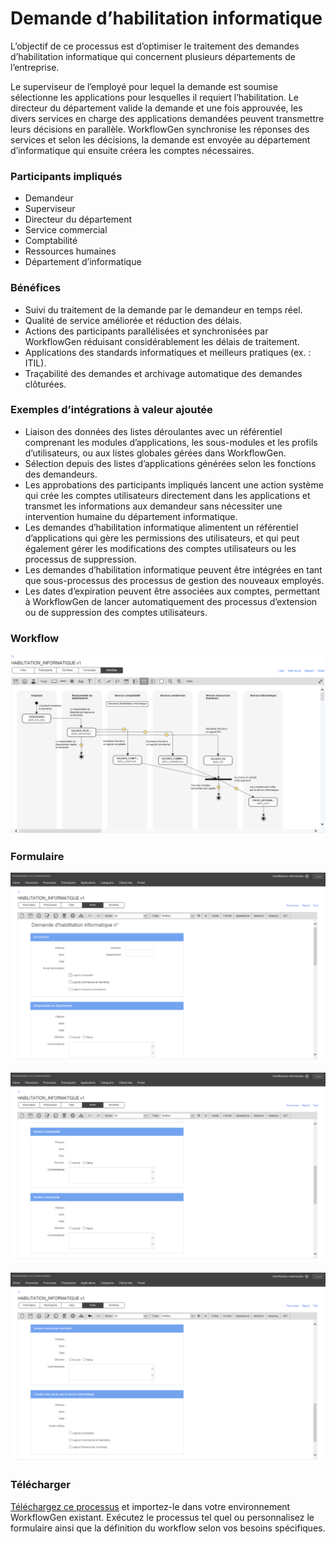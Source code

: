# Demande d’habilitation informatique

L’objectif de ce processus est d’optimiser le traitement des demandes d’habilitation informatique qui concernent plusieurs départements de l’entreprise.

Le superviseur de l’employé pour lequel la demande est soumise sélectionne les applications pour lesquelles il requiert l’habilitation. Le directeur du département valide la demande et une fois approuvée, les divers services en charge des applications demandées peuvent transmettre leurs décisions en parallèle. WorkflowGen synchronise les réponses des services et selon les décisions, la demande est envoyée au département d’informatique qui ensuite créera les comptes nécessaires.

### Participants impliqués

* Demandeur
* Superviseur
* Directeur du département
* Service commercial
* Comptabilité
* Ressources humaines
* Département d’informatique

### Bénéfices

* Suivi du traitement de la demande par le demandeur en temps réel.
* Qualité de service améliorée et réduction des délais.
* Actions des participants parallélisées et synchronisées par WorkflowGen réduisant considérablement les délais de traitement.
* Applications des standards informatiques et meilleurs pratiques (ex. : ITIL).
* Traçabilité des demandes et archivage automatique des demandes clôturées.

### Exemples d’intégrations à valeur ajoutée

* Liaison des données des listes déroulantes avec un référentiel comprenant les modules d’applications, les sous-modules et les profils d’utilisateurs, ou aux listes globales gérées dans WorkflowGen.
* Sélection depuis des listes d’applications générées selon les fonctions des demandeurs.
* Les approbations des participants impliqués lancent une action système qui crée les comptes utilisateurs directement dans les applications et transmet les informations aux demandeur sans nécessiter une intervention humaine du département informatique.
* Les demandes d’habilitation informatique alimentent un référentiel d’applications qui gère les permissions des utilisateurs, et qui peut également gérer les modifications des comptes utilisateurs ou les processus de suppression.
* Les demandes d’habilitation informatique peuvent être intégrées en tant que sous-processus des processus de gestion des nouveaux employés.
* Les dates d’expiration peuvent être associées aux comptes, permettant à WorkflowGen de lancer automatiquement des processus d’extension ou de suppression des comptes utilisateurs.

### Workflow

![Workflow habilitation informatique](assets/habilitation-informatique-workflow.png)

### Formulaire

![Formulaire habilitation informatique 1](assets/habilitation-informatique-form-1.png)<br /><br />
![Formulaire habilitation informatique 2](assets/habilitation-informatique-form-2.png)<br /><br />
![Formulaire habilitation informatique 3](assets/habilitation-informatique-form-3.png)


### Télécharger

[Téléchargez ce processus](dist/habilitation-informatiquev1.xml.zip) et importez-le dans votre environnement WorkflowGen existant. Exécutez le processus tel quel ou personnalisez le formulaire ainsi que la définition du workflow selon vos besoins spécifiques.

